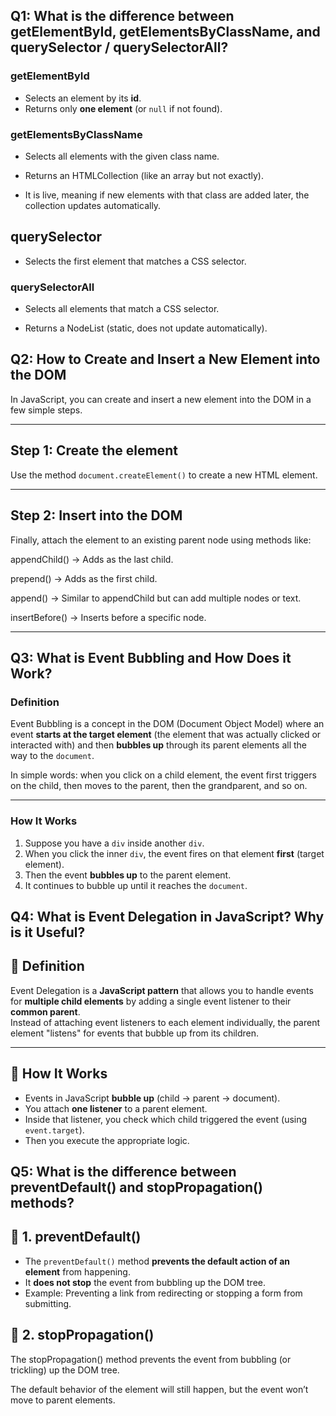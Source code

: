 ## Q1: What is the difference between getElementById, getElementsByClassName, and querySelector / querySelectorAll?

### getElementById
- Selects an element by its **id**.
- Returns only **one element** (or `null` if not found).




### getElementsByClassName

- Selects all elements with the given class name.

- Returns an HTMLCollection (like an array but not exactly).

- It is live, meaning if new elements with that class are added later, the collection updates automatically.


## querySelector

- Selects the first element that matches a CSS selector.



### querySelectorAll

- Selects all elements that match a CSS selector.

- Returns a NodeList (static, does not update automatically).


## Q2: How to Create and Insert a New Element into the DOM

In JavaScript, you can create and insert a new element into the DOM in a few simple steps.

---

## Step 1: Create the element
Use the method `document.createElement()` to create a new HTML element.

---

## Step 2: Insert into the DOM

Finally, attach the element to an existing parent node using methods like:

appendChild() → Adds as the last child.

prepend() → Adds as the first child.

append() → Similar to appendChild but can add multiple nodes or text.

insertBefore() → Inserts before a specific node.
<hr>

## Q3: What is Event Bubbling and How Does it Work?

### Definition
Event Bubbling is a concept in the DOM (Document Object Model) where an event **starts at the target element** (the element that was actually clicked or interacted with) and then **bubbles up** through its parent elements all the way to the `document`.

In simple words: when you click on a child element, the event first triggers on the child, then moves to the parent, then the grandparent, and so on.

---

### How It Works
1. Suppose you have a `div` inside another `div`.
2. When you click the inner `div`, the event fires on that element **first** (target element).
3. Then the event **bubbles up** to the parent element.
4. It continues to bubble up until it reaches the `document`.
## Q4: What is Event Delegation in JavaScript? Why is it Useful?

## 📌 Definition
Event Delegation is a **JavaScript pattern** that allows you to handle events for **multiple child elements** by adding a single event listener to their **common parent**.  
Instead of attaching event listeners to each element individually, the parent element "listens" for events that bubble up from its children.

---

## 📌 How It Works
- Events in JavaScript **bubble up** (child → parent → document).
- You attach **one listener** to a parent element.
- Inside that listener, you check which child triggered the event (using `event.target`).
- Then you execute the appropriate logic.


## Q5: What is the difference between preventDefault() and stopPropagation() methods?

## 📌 1. preventDefault()
- The `preventDefault()` method **prevents the default action of an element** from happening.
- It **does not stop** the event from bubbling up the DOM tree.
- Example: Preventing a link from redirecting or stopping a form from submitting.


## 📌 2. stopPropagation()

The stopPropagation() method prevents the event from bubbling (or trickling) up the DOM tree.

The default behavior of the element will still happen, but the event won’t move to parent elements.